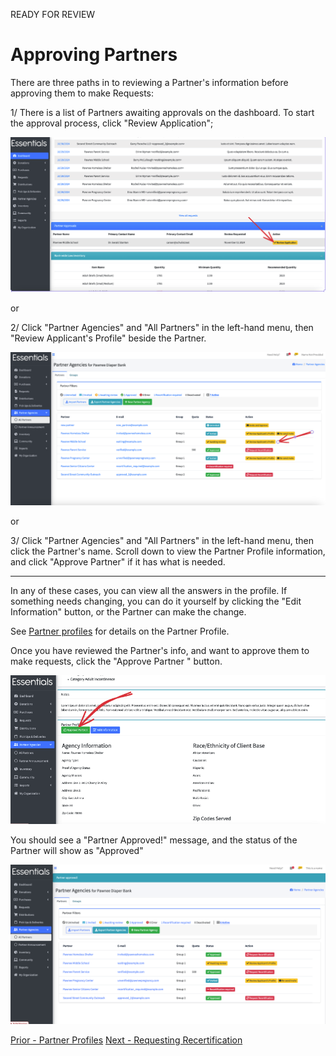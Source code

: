 READY FOR REVIEW

# Approving Partners

There are three paths in to reviewing a Partner's information before approving them to make Requests: 

1/  There is a list of Partners awaiting approvals on the dashboard.   To start the approval process, click "Review Application";


![Navigation to review application_from dashboard](images/partners/partners_review_application_from_dashboard.png)

or

2/  Click "Partner Agencies" and "All Partners" in the left-hand menu, then "Review Applicant's Profile" beside the Partner.


![Navigation to review application_from Partner_list](images/partners/partners_review_application_navigation.png)

or

3/  Click "Partner Agencies" and "All Partners" in the left-hand menu, then click the Partner's name.  Scroll down to view the Partner Profile information, and click "Approve Partner" if it has what is needed.


----------------------------------

In any of these cases, you can view all the answers in the profile.  If something needs changing, you can do it yourself by clicking the "Edit Information" button,  or the Partner can make the change.   

See [Partner profiles](pm_partner_profiles.md#viewing-a-partner-profile) for details on the Partner Profile.

Once you have reviewed the Partner's info, and want to approve them to make requests,  click the "Approve Partner " button.   

![](images/partners/partners_approving_1.png)

You should see a "Partner Approved!" message,  and the status of the Partner will show as "Approved"

![](images/partners/partners_approving_2.png)

[Prior - Partner Profiles](pm_partner_profiles.md) [Next - Requesting Recertification](pm_requesting_recertification.md)
